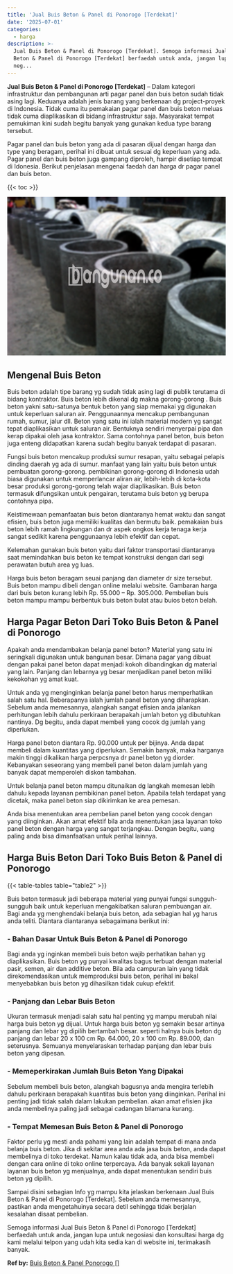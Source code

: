 ```yaml
---
title: 'Jual Buis Beton & Panel di Ponorogo [Terdekat]'
date: '2025-07-01'
categories:
  - harga
description: >-
  Jual Buis Beton & Panel di Ponorogo [Terdekat]. Semoga informasi Jual Buis
  Beton & Panel di Ponorogo [Terdekat] berfaedah untuk anda, jangan lupa untuk
  neg...
---
```


**Jual Buis Beton & Panel di Ponorogo \[Terdekat\]** – Dalam kategori infrastruktur dan pembangunan arti pagar panel dan buis beton sudah tidak asing lagi. Keduanya adalah jenis barang yang berkenaan dg project-proyek di Indonesia. Tidak cuma itu pemakaian pagar panel dan buis beton meluas tidak cuma diaplikasikan di bidang infrastruktur saja. Masyarakat tempat pemukiman kini sudah begitu banyak yang gunakan kedua type barang tersebut.

Pagar panel dan buis beton yang ada di pasaran dijual dengan harga dan type yang beragam, perihal ini dibuat untuk sesuai dg keperluan yang ada. Pagar panel dan buis beton juga gampang diproleh, hampir disetiap tempat di Idonesia. Berikut penjelasan mengenai faedah dan harga dr pagar panel dan buis beton.

{{< toc >}}

![Jual Buis Beton & Panel di Ponorogo [Terdekat]](/images/jual-panel-buis-beton-murah-09.png)

## Mengenal Buis Beton

Buis beton adalah tipe barang yg sudah tidak asing lagi di publik terutama di bidang kontraktor. Buis beton lebih dikenal dg makna gorong-gorong . Buis beton yakni satu-satunya bentuk beton yang siap memakai yg digunakan untuk keperluan saluran air. Penggunaannya mencakup pembangunan rumah, sumur, jalur dll. Beton yang satu ini ialah material modern yg sangat tepat diaplikasikan untuk saluran air. Bentuknya sendiri menyerpai pipa dan kerap dipakai oleh jasa kontraktor. Sama contohnya panel beton, buis beton juga enteng didapatkan karena sudah begitu banyak terdapat di pasaran.

Fungsi buis beton mencakup produksi sumur resapan, yaitu sebagai pelapis dinding daerah yg ada di sumur. manfaat yang lain yaitu buis beton untuk pembuatan gorong-gorong. pembikinan gorong-gorong di Indonesia udah biasa digunakan untuk memperlancar aliran air, lebih-lebih di kota-kota besar produksi gorong-gorong telah wajar diaplikasikan. Buis beton termasuk difungsikan untuk pengairan, terutama buis beton yg berupa contohnya pipa.

Keistimewaan pemanfaatan buis beton diantaranya hemat waktu dan sangat efisien, buis beton juga memiliki kualitas dan bermutu baik. pemakaian buis beton lebih ramah lingkungan dan dr aspek ongkos kerja tenaga kerja sangat sedikit karena penggunaanya lebih efektif dan cepat.

Kelemahan gunakan buis beton yaitu dari faktor transportasi diantaranya saat memindahkan buis beton ke tempat konstruksi dengan dari segi perawatan butuh area yg luas.

Harga buis beton beragam seuai panjang dan diameter dr size tersebut. Buis beton mampu dibeli dengan online melalui website. Gambaran harga dari buis beton kurang lebih Rp. 55.000 – Rp. 305.000. Pembelian buis beton mampu mampu berbentuk buis beton bulat atau buios beton belah.

## Harga Pagar Beton Dari Toko Buis Beton & Panel di Ponorogo

Apakah anda mendambakan belanja panel beton? Material yang satu ini seringkali digunakan untuk bangunan besar. Dimana pagar yang dibuat dengan pakai panel beton dapat menjadi kokoh dibandingkan dg material yang lain. Panjang dan lebarnya yg besar menjadikan panel beton miliki kekokohan yg amat kuat.

Untuk anda yg menginginkan belanja panel beton harus memperhatikan salah satu hal. Beberapanya ialah jumlah panel beton yang diharapkan. Sebelum anda memesannya, alangkah sangat efisien anda jalankan perhitungan lebih dahulu perkiraan berapakah jumlah beton yg dibutuhkan nantinya. Dg begitu, anda dapat membeli yang cocok dg jumlah yang diperlukan.

Harga panel beton diantara Rp. 90.000 untuk per bijinya. Anda dapat membeli dalam kuantitas yang diperlukan. Semakin banyak, maka harganya makin tinggi dikalikan harga perpcsnya dr panel beton yg diorder. Kebanyakan seseorang yang membeli panel beton dalam jumlah yang banyak dapat memperoleh diskon tambahan.

Untuk belanja panel beton mampu ditunaikan dg langkah memesan lebih dahulu kepada layanan pembikinan panel beton. Apabila telah terdapat yang dicetak, maka panel beton siap dikirimkan ke area pemesan.

Anda bisa menentukan area pembelian panel beton yang cocok dengan yang diinginkan. Akan amat efektif bila anda menentukan jasa layanan toko panel beton dengan harga yang sangat terjangkau. Dengan begitu, uang paling anda bisa dimanfaatkan untuk perihal lainnya.

## Harga Buis Beton Dari Toko Buis Beton & Panel di Ponorogo

{{< table-tables table="table2" >}}

Buis beton termasuk jadi beberapa material yang punyai fungsi sungguh-sungguh baik untuk keperluan mengakibatkan saluran pembuangan air. Bagi anda yg menghendaki belanja buis beton, ada sebagian hal yg harus anda teliti. Diantara diantaranya sebagaimana berikut ini:

### \- Bahan Dasar Untuk Buis Beton & Panel di Ponorogo

Bagi anda yg inginkan membeli buis beton wajib perhatikan bahan yg diaplikasikan. Buis beton yg punyai kwalitas bagus terbuat dengan material pasir, semen, air dan additive beton. Bila ada campuran lain yang tidak direkomendasikan untuk memproduksi buis beton, perihal ini bakal menyebabkan buis beton yg dihasilkan tidak cukup efektif.

### \- Panjang dan Lebar Buis Beton

Ukuran termasuk menjadi salah satu hal penting yg mampu merubah nilai harga buis beton yg dijual. Untuk harga buis beton yg semakin besar artinya panjang dan lebar yg dipilih bertambah besar. seperti halnya buis beton dg panjang dan lebar 20 x 100 cm Rp. 64.000, 20 x 100 cm Rp. 89.000, dan seterusnya. Semuanya menyelaraskan terhadap panjang dan lebar buis beton yang dipesan.

### \- Memeperkirakan Jumlah Buis Beton Yang Dipakai

Sebelum membeli buis beton, alangkah bagusnya anda mengira terlebih dahulu perkiraan berapakah kuantitas buis beton yang diinginkan. Perihal ini penting jadi tidak salah dalam lakukan pembelian. akan amat efisien jika anda membelinya paling jadi sebagai cadangan bilamana kurang.

### \- Tempat Memesan Buis Beton & Panel di Ponorogo

Faktor perlu yg mesti anda pahami yang lain adalah tempat di mana anda belanja buis beton. Jika di sekitar area anda ada jasa buis beton, anda dapat membelinya di toko terdekat. Namun kalau tidak ada, anda bisa membeli dengan cara online di toko online terpercaya. Ada banyak sekali layanan layanan buis beton yg menjualnya, anda dapat menentukan sendiri buis beton yg dipilih.

Sampai disini sebagian Info yg mampu kita jelaskan berkenaan Jual Buis Beton & Panel di Ponorogo \[Terdekat\]. Sebelum anda memesannya, pastikan anda mengetahuinya secara detil sehingga tidak berjalan kesalahan disaat pembelian.

Semoga informasi Jual Buis Beton & Panel di Ponorogo \[Terdekat\] berfaedah untuk anda, jangan lupa untuk negosiasi dan konsultasi harga dg kami melalui telpon yang udah kita sedia kan di website ini, terimakasih banyak.

**Ref by:** [Buis Beton & Panel Ponorogo []](https://id.wikipedia.org/wiki/Buis)
